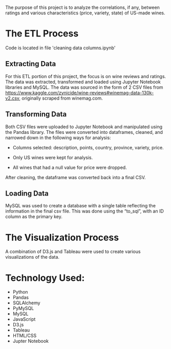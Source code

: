 The purpose of this project is to analyze the correlations, if any, between ratings and various characteristics (price, variety, state) of US-made wines.

# The ETL Process
Code is located in file 'cleaning data columns.ipynb'
## Extracting Data
For this ETL portion of this project, the focus is on wine reviews and ratings. The data was extracted, transformed and loaded using Jupyter Notebook libraries and MySQL. The data was sourced in the form of 2 CSV files from https://www.kaggle.com/zynicide/wine-reviews#winemag-data-130k-v2.csv, originally scraped from winemag.com. 

## Transforming Data
Both CSV files were uploaded to Jupyter Notebook and manipulated using the Pandas library. The files were converted into dataframes, cleaned, and narrowed down in the following ways for analysis: 

- Columns selected:
  description, 
  points, 
  country, 
  province, 
  variety, 
  price. 

- Only US wines were kept for analysis. 
- All wines that had a null value for price were dropped.

After cleaning, the dataframe was converted back into a final CSV.

## Loading Data
MySQL was used to create a database with a single table reflecting the information in the final csv file. This was done using the “to_sql”, with an ID column as the primary key. 

# The Visualization Process

A combination of D3.js and Tableau were used to create various visualizations of the data.

# Technology Used:
- Python
- Pandas
- SQLAlchemy
- PyMySQL
- MySQL
- JavaScript
- D3.js
- Tableau
- HTML/CSS
- Jupter Notebook
